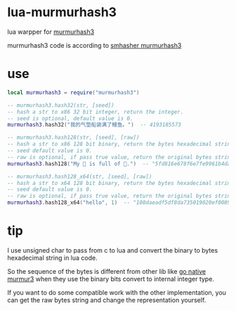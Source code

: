 # lua-murmurhash3

lua warpper for [murmurhash3](https://github.com/aappleby/smhasher/wiki/MurmurHash3)

murmurhash3 code is according to [smhasher murmurhash3](https://github.com/rurban/smhasher/blob/master/MurmurHash3.cpp) 

# use

```lua
local murmurhash3 = require("murmurhash3")

-- murmurhash3.hash32(str, [seed])
-- hash a str to x86 32 bit integer, return the integer.
-- seed is optional, default value is 0.
murmurhash3.hash32("我的气垫船装满了鳗鱼。")  -- 4193185573

-- murmurhash3.hash128(str, [seed], [raw])
-- hash a str to x86 128 bit binary, return the bytes hexadecimal string.
-- seed default value is 0.
-- raw is optional, if pass true value, return the original bytes string.
murmurhash3.hash128("My 🚀 is full of 🦎.")  -- "5fd816e678f6e7fe9961b4da0fb95b5b"

-- murmurhash3.hash128_x64(str, [seed], [raw])
-- hash a str to x64 128 bit binary, return the bytes hexadecimal string.
-- seed default value is 0.
-- raw is optional, if pass true value, return the original bytes string.
murmurhash3.hash128_x64("hello", 1)  -- "108daeadf5df8da735019020ef008912"
```

# tip

I use unsigned char to pass from c to lua and convert the binary to bytes hexadecimal string in lua code.

So the sequence of the bytes is different from other lib like [go native murmur3](https://github.com/spaolacci/murmur3/blob/master/murmur_test.go#L17) when they use the binary bits convert to internal integer type.

If you want to do some compatible work with the other implementation, you can get the raw bytes string and change the representation yourself.
